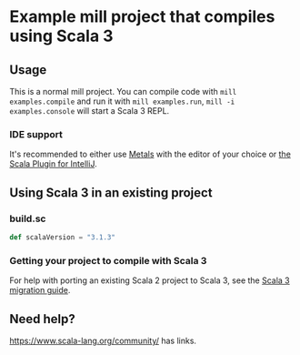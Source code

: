 # Example mill project that compiles using Scala 3

## Usage

This is a normal mill project. You can compile code with `mill examples.compile` and run it
with `mill examples.run`, `mill -i examples.console` will start a Scala 3 REPL.

### IDE support

It's recommended to either use [Metals](https://scalameta.org/metals/) with the
editor of your choice or [the Scala Plugin for
IntelliJ](https://blog.jetbrains.com/scala/).

## Using Scala 3 in an existing project

### build.sc

```scala
def scalaVersion = "3.1.3"
```

### Getting your project to compile with Scala 3

For help with porting an existing Scala 2 project to Scala 3, see the
[Scala 3 migration guide](https://docs.scala-lang.org/scala3/guides/migration/compatibility-intro.html).

## Need help?

https://www.scala-lang.org/community/ has links.
